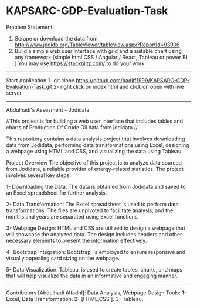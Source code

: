 # KAPSARC-GDP-Evaluation-Task
Problem Statement:
 
1)	Scrape or download the data from http://www.jodidb.org/TableViewer/tableView.aspx?ReportId=93906
2)	Build a simple web user interface with grid and a suitable chart using any framework (simple html CSS / Angular / React, Tableau or power BI ).You may use https://stackblitz.com/ to do your work

----------------------------------------------------------------------------


Start Application
1-  git clone https://github.com/hadiff1999/KAPSARC-GDP-Evaluation-Task.git
2-  right click on index.html and click on open with live server 



----------------------------------------------------------------------------


Abdulhadi's Assesment  - Jodidata

//This project is for building a web user interface that includes tables and charts of Production Of Crude Oil data from jodidata // 

This repository contains a data analysis project that involves downloading data from Jodidata, performing data transformations using Excel, designing a webpage using HTML and CSS, and visualizing the data using Tableau.

Project Overview
The objective of this project is to analyze data sourced from Jodidata, a reliable provider of energy-related statistics. The project involves several key steps:

1- Downloading the Data: The data is obtained from Jodidata and saved to an Excel spreadsheet for further analysis.

2- Data Transformation: The Excel spreadsheet is used to perform data transformations. The files are unpivoted to facilitate analysis, and the months and years are separated using Excel functions.

3- Webpage Design: HTML and CSS are utilized to design a webpage that will showcase the analyzed data. The design includes headers and other necessary elements to present the information effectively.

4- Bootstrap Integration: Bootstrap, is employed to ensure responsive and visually appealing card sizing on the webpage.

5- Data Visualization: Tableau, is used to create tables, charts, and maps that will help visualize the data in an informative and engaging manner.


-----------------------------------------------------------------------------


Contributors
[Abdulhadi Alfadhl]: Data Analysis, Webpage Design
Tools:
1- Excel, Data Transformation.
2- [HTML,CSS ].
3- Tableau.

